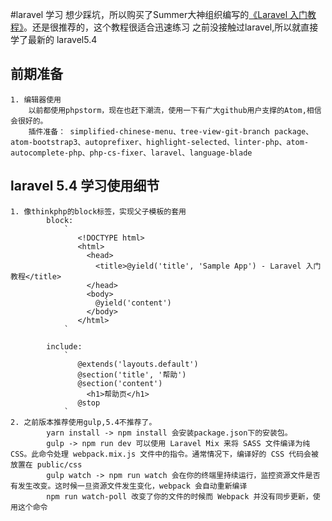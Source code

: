 #laravel 学习
    想少踩坑，所以购买了Summer大神组织编写的[《Laravel 入门教程》](https://fsdhub.com/books/laravel-essential-training-5.1 "《Laravel 入门教程》")。还是很推荐的，这个教程很适合迅速练习
    之前没接触过laravel,所以就直接学了最新的 laravel5.4
## 前期准备
    1. 编辑器使用
        以前都使用phpstorm，现在也赶下潮流，使用一下有广大github用户支撑的Atom,相信会很好的。
        插件准备： simplified-chinese-menu、tree-view-git-branch package、atom-bootstrap3、autoprefixer、highlight-selected、linter-php、atom-autocomplete-php、php-cs-fixer、laravel、language-blade
## laravel 5.4 学习使用细节
    1. 像thinkphp的block标签，实现父子模板的套用
            block:
                `
                   <!DOCTYPE html>
                   <html>
                     <head>
                       <title>@yield('title', 'Sample App') - Laravel 入门教程</title>
                     </head>
                     <body>
                       @yield('content')
                     </body>
                   </html>
                `

            include:
                `
                   @extends('layouts.default')
                   @section('title', '帮助')
                   @section('content')
                     <h1>帮助页</h1>
                   @stop
                `
    2. 之前版本推荐使用gulp,5.4不推荐了。
            yarn install -> npm install 会安装package.json下的安装包。
            gulp -> npm run dev 可以使用 Laravel Mix 来将 SASS 文件编译为纯 CSS。此命令处理 webpack.mix.js 文件中的指令。通常情况下，编译好的 CSS 代码会被放置在 public/css
            gulp watch -> npm run watch 会在你的终端里持续运行，监控资源文件是否有发生改变。这时候一旦资源文件发生变化，webpack 会自动重新编译
            npm run watch-poll 改变了你的文件的时候而 Webpack 并没有同步更新，使用这个命令